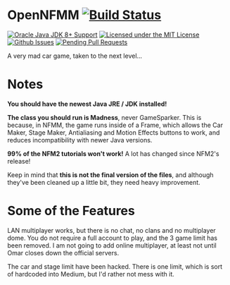 # OpenNFMM [![Build Status](https://travis-ci.org/chrishansen69/LiveO.svg?branch=master)](https://travis-ci.org/chrishansen69/LiveO)
[![Oracle Java JDK 8+ Support](https://img.shields.io/badge/java-JDK_8-ff69b4.svg)](http://www.oracle.com/technetwork/java/javase/downloads/jdk8-downloads-2133151.html)
[![Licensed under the MIT License](https://img.shields.io/badge/license-MIT-blue.svg)](LICENSE.md)
[![Github Issues](http://githubbadges.herokuapp.com/chrishansen69/LiveO/issues.svg)](https://github.com/chrishansen69/LiveO/issues)
[![Pending Pull Requests](http://githubbadges.herokuapp.com/chrishansen69/LiveO/pulls.svg)](https://github.com/chrishansen69/LiveO/pulls)

A very mad car game, taken to the next level...

# Notes
  __You should have the newest Java JRE / JDK installed!__

__The class you should run is Madness__, never GameSparker. This is because, in NFMM, the game runs inside of a Frame, which allows the Car Maker, Stage Maker, Antialiasing and Motion Effects buttons to work, and reduces incompatibility with newer Java versions.
  
__99% of the NFM2 tutorials won't work!__ A lot has changed since NFM2's release!

Keep in mind that __this is not the final version of the files__, and although they've been cleaned up a little bit, they need heavy improvement.

# Some of the Features
LAN multiplayer works, but there is no chat, no clans and no multiplayer dome. You do not require a full account to play, and the 3 game limit has been removed. I am not going to add online multiplayer, at least not until Omar closes down the official servers.

The car and stage limit have been hacked. There is one limit, which is sort of hardcoded into Medium, but I'd rather not mess with it.
